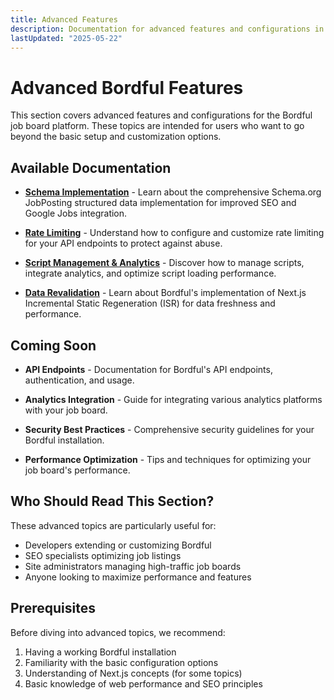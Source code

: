 ```yaml
---
title: Advanced Features
description: Documentation for advanced features and configurations in Bordful job board.
lastUpdated: "2025-05-22"
---
```


# Advanced Bordful Features

This section covers advanced features and configurations for the Bordful job board platform. These topics are intended for users who want to go beyond the basic setup and customization options.

## Available Documentation

- [**Schema Implementation**](./schema-implementation.md) - Learn about the comprehensive Schema.org JobPosting structured data implementation for improved SEO and Google Jobs integration.

- [**Rate Limiting**](./rate-limiting.md) - Understand how to configure and customize rate limiting for your API endpoints to protect against abuse.

- [**Script Management & Analytics**](./script-management.md) - Discover how to manage scripts, integrate analytics, and optimize script loading performance.

- [**Data Revalidation**](./data-revalidation.md) - Learn about Bordful's implementation of Next.js Incremental Static Regeneration (ISR) for data freshness and performance.

## Coming Soon

- **API Endpoints** - Documentation for Bordful's API endpoints, authentication, and usage.

- **Analytics Integration** - Guide for integrating various analytics platforms with your job board.

- **Security Best Practices** - Comprehensive security guidelines for your Bordful installation.

- **Performance Optimization** - Tips and techniques for optimizing your job board's performance.

## Who Should Read This Section?

These advanced topics are particularly useful for:

- Developers extending or customizing Bordful
- SEO specialists optimizing job listings
- Site administrators managing high-traffic job boards
- Anyone looking to maximize performance and features

## Prerequisites

Before diving into advanced topics, we recommend:

1. Having a working Bordful installation
2. Familiarity with the basic configuration options
3. Understanding of Next.js concepts (for some topics)
4. Basic knowledge of web performance and SEO principles 